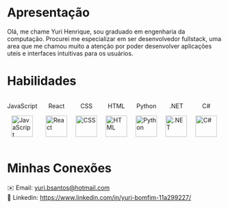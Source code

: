 # Apresentação

Olá, me chame Yuri Henrique, sou graduado em engenharia da computação. Procurei me especializar em ser desenvolvedor fullstack, uma area que me chamou muito a atenção por poder desenvolver aplicações uteis e interfaces intuitivas para os usuários.

# Habilidades

<div style="display: flex; gap: 20px">
    <div style="display: flex;
        flex-direction: column;justify-content: center; align-items:center;">
    <p>JavaScript</p>
    <img style="height:50px" alt="JavaScript" src="https://encrypted-tbn0.gstatic.com/images?q=tbn:ANd9GcRuHnJDLOcdm_0b6N6kNj-1OvO9KhKYgqIy0w&s"/></div>
    <div style="display: flex;
        flex-direction: column;justify-content: center; align-items:center;">
    <p >React</p>
    <img style="height:50px" alt="React" src="https://pbs.twimg.com/profile_images/1785867863191932928/EpOqfO6d_400x400.png"/></div>
    <div style="display: flex;
        flex-direction: column;justify-content: center; align-items:center;">
    <p>CSS</p>
    <img style="height:50px" alt="CSS" src="https://ralfvanveen.com/wp-content/uploads/2021/06/CSS-_-Begrippenlijst.svg"/></div>
    <div style="display: flex;
        flex-direction: column;justify-content: center; align-items:center;">
    <p>HTML</p>
    <img style="height:50px" alt="HTML" src="https://bognarjunior.wordpress.com/wp-content/uploads/2014/12/1417589451_html-256.png"/></div>
    <div style="display: flex;
        flex-direction: column;justify-content: center; align-items:center;">
    <p>Python</p>
    <img style="height:50px" alt="Python" src="https://i0.wp.com/junilearning.com/wp-content/uploads/2020/06/python-programming-language.webp?fit=1920%2C1920&ssl=1"/></div>
    <div style="display: flex;
        flex-direction: column;justify-content: center; align-items:center;">
    <p>.NET</p>
    <img style="height:50px" alt=".NET" src="https://hermes.dio.me/articles/cover/496931d9-69d6-4956-bb0a-032dd5792ade.png"/></div>
    <div style="display: flex;
        flex-direction: column;justify-content: center; align-items:center;">
    <p>C#</p>
    <img style="height:50px" alt="C#" src="https://www.stickersdevs.com.br/wp-content/uploads/2022/01/c-sharp-adesivo-sticker.png"/></div>
</div></br>

# Minhas Conexões

✉️ Email: yuri.bsantos@hotmail.com</br>
💼 Linkedin: https://www.linkedin.com/in/yuri-bomfim-11a299227/


